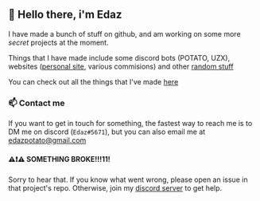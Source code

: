 ## 👋 Hello there, i'm Edaz

I have made a bunch of stuff on github, and am working on some more *secret* projects at the moment.

Things that I have made include some discord bots (POTATO, UZX), websites ([personal site](https://edazpotato.github.io/ "click to view my personal website"), various commisions) and other [random stuff](https://edazpotato.github.io/junk/ "click to view some random stuff i've made")

You can check out all the things that I've made [here](https://edazpotato.github.io/portfolio/ "Click to view my project portfolio")

### 📫 Contact me

If you want to get in touch for something, the fastest way to reach me is to DM me on discord (`Edaz#5671`), but you can also email me at [edazpotato@gmail.com](mailto:edazpotato@gmail.com "click to email me")



#### ⚠️❗⚠️ SOMETHING BROKE!!!11!

Sorry to hear that. If you know what went wrong, please open an issue in that project's repo. Otherwise, join my [discord server](https://discord.gg/XJvC9ks "click to join my discord server") to get help.
<!--
**edazpotato/edazpotato** is a ✨ _special_ ✨ repository because its `README.md` (this file) appears on your GitHub profile.

Here are some ideas to get you started:

- 🔭 I’m currently working on ...
- 🌱 I’m currently learning ...
- 👯 I’m looking to collaborate on ...
- 🤔 I’m looking for help with ...
- 💬 Ask me about ...
- 📫 How to reach me: ...
- 😄 Pronouns: ...
- ⚡ Fun fact: ...
-->
